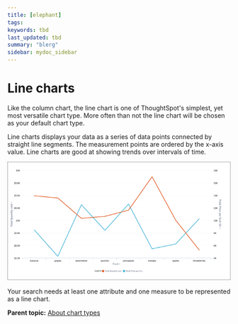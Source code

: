 ```yaml
---
title: [elephant]
tags: 
keywords: tbd
last_updated: tbd
summary: "blerg"
sidebar: mydoc_sidebar
---
```

# Line charts

Like the column chart, the line chart is one of ThoughtSpot's simplest, yet most versatile chart type. More often than not the line chart will be chosen as your default chart type.

Line charts displays your data as a series of data points connected by straight line segments. The measurement points are ordered by the x-axis value. Line charts are good at showing trends over intervals of time.

 ![](../../../images/line_chart_example.png "Line chart example") 

Your search needs at least one attribute and one measure to be represented as a line chart.

**Parent topic:** [About chart types](../../../pages/end_user_guide/end_user_search/about_chart_types.html)

